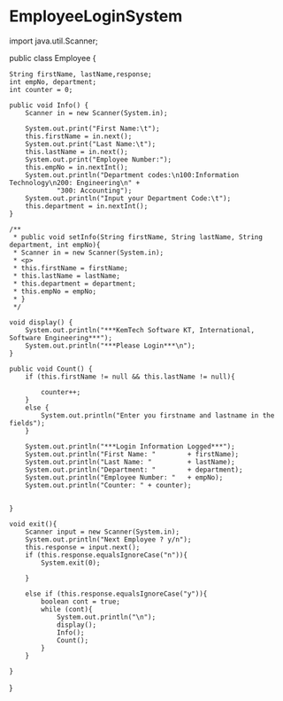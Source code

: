 # EmployeeLoginSystem
import java.util.Scanner;

public class Employee {

    String firstName, lastName,response;
    int empNo, department;
    int counter = 0;

    public void Info() {
        Scanner in = new Scanner(System.in);

        System.out.print("First Name:\t");
        this.firstName = in.next();
        System.out.print("Last Name:\t");
        this.lastName = in.next();
        System.out.print("Employee Number:");
        this.empNo = in.nextInt();
        System.out.println("Department codes:\n100:Information Technology\n200: Engineering\n" +
                "300: Accounting");
        System.out.println("Input your Department Code:\t");
        this.department = in.nextInt();
    }

    /**
     * public void setInfo(String firstName, String lastName, String department, int empNo){
     * Scanner in = new Scanner(System.in);
     * <p>
     * this.firstName = firstName;
     * this.lastName = lastName;
     * this.department = department;
     * this.empNo = empNo;
     * }
     */

    void display() {
        System.out.println("***KemTech Software KT, International, Software Engineering***");
        System.out.println("***Please Login***\n");
    }

    public void Count() {
        if (this.firstName != null && this.lastName != null){

            counter++;
        }
        else {
            System.out.println("Enter you firstname and lastname in the fields");
        }

        System.out.println("***Login Information Logged***");
        System.out.println("First Name: "        + firstName);
        System.out.println("Last Name: "         + lastName);
        System.out.println("Department: "        + department);
        System.out.println("Employee Number: "   + empNo);
        System.out.println("Counter: " + counter);


    }

    void exit(){
        Scanner input = new Scanner(System.in);
        System.out.println("Next Employee ? y/n");
        this.response = input.next();
        if (this.response.equalsIgnoreCase("n")){
            System.exit(0);

        }

        else if (this.response.equalsIgnoreCase("y")){
            boolean cont = true;
            while (cont){
                System.out.println("\n");
                display();
                Info();
                Count();
            }
        }

    }

}


